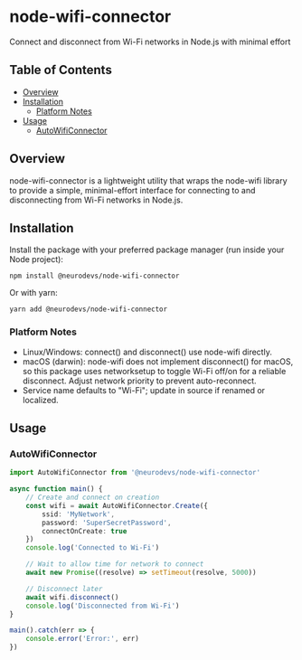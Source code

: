 # node-wifi-connector
Connect and disconnect from Wi-Fi networks in Node.js with minimal effort

## Table of Contents
- [Overview](#overview)
- [Installation](#installation)
  - [Platform Notes](#platformnotes)
- [Usage](#usage)
  - [AutoWifiConnector](#autowificonnector)

## Overview
node-wifi-connector is a lightweight utility that wraps the node-wifi library to provide a simple, minimal-effort interface for connecting to and disconnecting from Wi-Fi networks in Node.js.

## Installation
Install the package with your preferred package manager (run inside your Node project):

`npm install @neurodevs/node-wifi-connector`

Or with yarn:

`yarn add @neurodevs/node-wifi-connector`

### Platform Notes
- Linux/Windows: connect() and disconnect() use node-wifi directly.
- macOS (darwin): node-wifi does not implement disconnect() for macOS, so this package uses networksetup to toggle Wi-Fi off/on for a reliable disconnect. Adjust network priority to prevent auto-reconnect.
- Service name defaults to "Wi-Fi"; update in source if renamed or localized. 

## Usage

### AutoWifiConnector

```typescript
import AutoWifiConnector from '@neurodevs/node-wifi-connector'

async function main() {
    // Create and connect on creation
    const wifi = await AutoWifiConnector.Create({
        ssid: 'MyNetwork',
        password: 'SuperSecretPassword',
        connectOnCreate: true
    })
    console.log('Connected to Wi-Fi')

    // Wait to allow time for network to connect
    await new Promise((resolve) => setTimeout(resolve, 5000))

    // Disconnect later
    await wifi.disconnect()
    console.log('Disconnected from Wi-Fi')
}

main().catch(err => {
    console.error('Error:', err)
})
```
